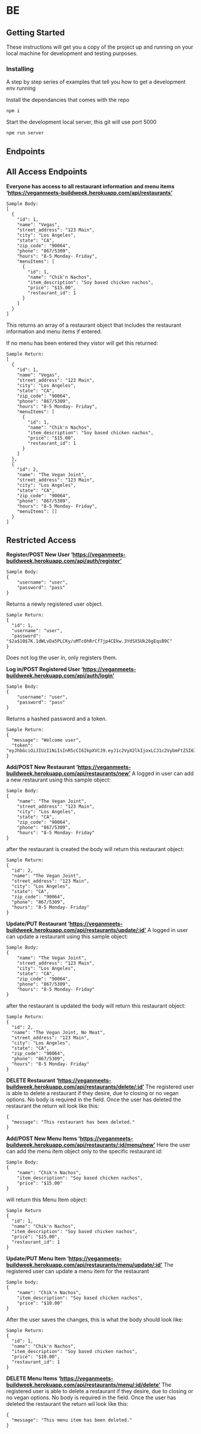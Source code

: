 # BE

## Getting Started

These instructions will get you a copy of the project up and running on your local machine for development and testing purposes.

### Installing

A step by step series of examples that tell you how to get a development env running

Install the dependancies that comes with the repo

```
npm i
```

Start the development local server, this git will use port 5000

```
npm run server
```

## Endpoints

## All Access Endpoints

**Everyone has access to all restaurant information and menu items ‘https://veganmeets-buildweek.herokuapp.com/api/restaurants’**
```
Sample Body:
[
  {
    "id": 1,
    "name": "Vegas",
    "street_address": "123 Main",
    "city": "Los Angeles",
    "state": "CA",
    "zip_code": "90064",
    "phone": "867/5309",
    "hours": "8-5 Monday- Friday",
    "menuItems": [
      {
        "id": 1,
        "name": "Chik'n Nachos",
        "item_description": "Soy based chicken nachos",
        "price": "$15.00",
        "restaurant_id": 1
      }
    ]
  }
]
```
This returns an array of a restaurant object that includes the restaurant information and menu items if entered.

If no menu has been entered they vistor will get this returned:
```
Sample Return:
[
  {
    "id": 1,
    "name": "Vegas",
    "street_address": "123 Main",
    "city": "Los Angeles",
    "state": "CA",
    "zip_code": "90064",
    "phone": "867/5309",
    "hours": "8-5 Monday- Friday",
    "menuItems": [
      {
        "id": 1,
        "name": "Chik'n Nachos",
        "item_description": "Soy based chicken nachos",
        "price": "$15.00",
        "restaurant_id": 1
      }
    ]
  },
  {
    "id": 2,
    "name": "The Vegan Joint",
    "street_address": "123 Main",
    "city": "Los Angeles",
    "state": "CA",
    "zip_code": "90064",
    "phone": "867/5309",
    "hours": "8-5 Monday- Friday",
    "menuItems": []
  }
]
```

## Restricted Access

**Register/POST New User ‘https://veganmeets-buildweek.herokuapp.com/api/auth/register’**
```
Sample Body:
{
	"username": "user",
	"password": "pass"
}
```
Returns a newly registered user object.
```
Sample Return:
{
  "id": 1,
  "username": "user",
  "password": "$2a$10$7K.1dWLvDa5PLCKy/uMTcOhRrCf7jp4CEkw.3YdSX5Uk26gEqsB9C"
}
```
Does not log the user in, only registers them.

**Log in/POST Registered User ‘https://veganmeets-buildweek.herokuapp.com/api/auth/login’**
```
Sample Body:
{
	"username": "user",
	"password": "pass"
}
```
Returns a hashed password and a token.
```
Sample Return:
{
  "message": "Welcome user",
  "token": "eyJhbGciOiJIUzI1NiIsInR5cCI6IkpXVCJ9.eyJ1c2VyX2lkIjoxLCJ1c2VybmFtZSI6Imxtbm9wIiwiaWF0IjoxNTc0MDMwMjU4LCJleHAiOjE1NzQxMTY2NTh9.6PY6vxaU2o0xfp03JGelkPveslGxE1IE60wWfouBnXs"
}
```

**Add/POST New Restaurant ‘https://veganmeets-buildweek.herokuapp.com/api/restaurants/new’**
A logged in user can add a new restaurant using this sample object:
```
Sample Body:
{
	"name": "The Vegan Joint",
	"street_address": "123 Main",
	"city": "Los Angeles",
	"state": "CA",
	"zip_code": "90064",
	"phone": "867/5309",
	"hours": "8-5 Monday- Friday"
}
```

after the restaurant is created the body will return this restaurant object:

```
Sample Return:
{
  "id": 2,
  "name": "The Vegan Joint",
  "street_address": "123 Main",
  "city": "Los Angeles",
  "state": "CA",
  "zip_code": "90064",
  "phone": "867/5309",
  "hours": "8-5 Monday- Friday"
}
```

**Update/PUT Restaurant ‘https://veganmeets-buildweek.herokuapp.com/api/restaurants/update/:id’**
A logged in user can update a restaurant using this sample object:
```
Sample Body:
{
	"name": "The Vegan Joint",
	"street_address": "123 Main",
	"city": "Los Angeles",
	"state": "CA",
	"zip_code": "90064",
	"phone": "867/5309",
	"hours": "8-5 Monday- Friday"
}
```

after the restaurant is updated the body will return this restaurant object:

```
Sample Return:
{
  "id": 2,
  "name": "The Vegan Joint, No Meat",
  "street_address": "123 Main",
  "city": "Los Angeles",
  "state": "CA",
  "zip_code": "90064",
  "phone": "867/5309",
  "hours": "8-5 Monday- Friday"
}
```
**DELETE Restaurant ‘https://veganmeets-buildweek.herokuapp.com/api/restaurants/delete/:id’**
The registered user is able to delete a restaurant if they desire, due to closing or no vegan options. No body is required in the field. Once the user has deleted the restaurant the return wil look like this:
```Return Sample:
{
  "message": "This restaurant has been deleted."
}
```

**Add/POST New Menu Items ‘https://veganmeets-buildweek.herokuapp.com/api/restaurants/:id/menu/new’**
Here the user can add the menu item object only to the specific restaurant id:
```
Sample Body:
{
	"name": "Chik'n Nachos",
	"item_description": "Soy based chicken nachos",
	"price": "$15.00"
}
```
will return this Menu Item object:
```
Sample Return
{
  "id": 1,
  "name": "Chik'n Nachos",
  "item_description": "Soy based chicken nachos",
  "price": "$15.00",
  "restaurant_id": 1
}
```
**Update/PUT Menu Item ‘https://veganmeets-buildweek.herokuapp.com/api/restaurants/menu/update/:id’**
The registered user can update a menu item for the restaurant
```
Sample body:
{
	"name": "Chik'n Nachos",
	"item_description": "Soy based chicken nachos",
	"price": "$10.00"
}
```
After the user saves the changes, this is what the body should look like:
```
Sample Return:
{
  "id": 1,
  "name": "Chik'n Nachos",
  "item_description": "Soy based chicken nachos",
  "price": "$10.00",
  "restaurant_id": 1
}
```

**DELETE Menu Items ‘https://veganmeets-buildweek.herokuapp.com/api/restaurants/menu/:id/delete’**
The registered user is able to delete a restaurant if they desire, due to closing or no vegan options. No body is required in the field. Once the user has deleted the restaurant the return wil look like this:
```Return Sample:
{
  "message": "This menu item has been deleted."
}
```
